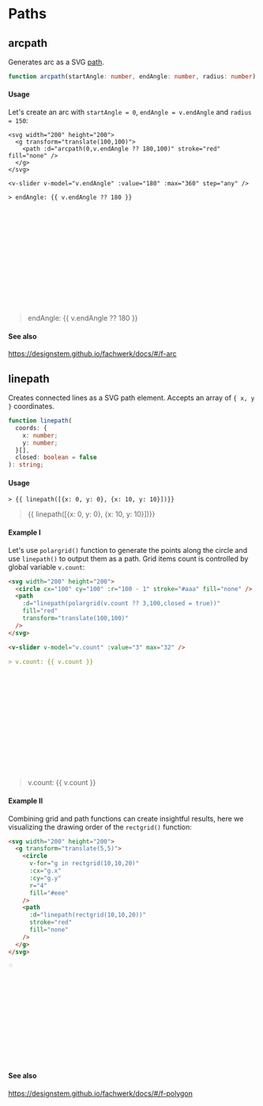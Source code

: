 # Paths

## arcpath

Generates arc as a SVG [path](https://developer.mozilla.org/en-US/docs/Web/SVG/Tutorial/Paths).

```ts
function arcpath(startAngle: number, endAngle: number, radius: number): string;
```

#### Usage

Let's create an arc with `startAngle = 0`, `endAngle = v.endAngle` and `radius = 150`:

```md{3}
<svg width="200" height="200">
  <g transform="translate(100,100)">
    <path :d="arcpath(0,v.endAngle ?? 180,100)" stroke="red" fill="none" />
  </g>
</svg>

<v-slider v-model="v.endAngle" :value="180" :max="360" step="any" />

> endAngle: {{ v.endAngle ?? 180 }}
```

<svg width="200" height="200">
  <g transform="translate(100,100)">
    <path :d="arcpath(0,v.endAngle ?? 180,100)" stroke="red" fill="none" />
  </g>
</svg>

<v-slider v-model="v.endAngle" :value="180" :max="360" step="any" />

> endAngle: {{ v.endAngle ?? 180 }}

#### See also

https://designstem.github.io/fachwerk/docs/#/f-arc

## linepath

Creates connected lines as a SVG path element. Accepts an array of `{ x, y }` coordinates.

```ts
function linepath(
  coords: {
    x: number;
    y: number;
  }[],
  closed: boolean = false
): string;
```

#### Usage

```
> {{ linepath([{x: 0, y: 0}, {x: 10, y: 10}])}}
```

> {{ linepath([{x: 0, y: 0}, {x: 10, y: 10}])}}

#### Example I

Let's use `polargrid()` function to generate the points along the circle and use `linepath()` to output them as a path. Grid items count is controlled by global variable `v.count`:

```md
<svg width="200" height="200">
  <circle cx="100" cy="100" :r="100 - 1" stroke="#aaa" fill="none" />
  <path
    :d="linepath(polargrid(v.count ?? 3,100,closed = true))"
    fill="red"
    transform="translate(100,100)"
  />
</svg>

<v-slider v-model="v.count" :value="3" max="32" />

> v.count: {{ v.count }}
```

<svg width="200" height="200">
  <circle cx="100" cy="100" :r="100 - 1" stroke="#aaa" fill="none" />
  <path
    :d="linepath(polargrid(v.count ?? 3,100),true)"
    stroke="red"
    fill="none"
    transform="translate(100,100)"
  />
</svg>

<v-slider v-model="v.count" :value="3" max="32" />

> v.count: {{ v.count }}

#### Example II

Combining grid and path functions can create insightful results, here we visualizing the drawing order of the `rectgrid()` function:

```md
<svg width="200" height="200">
  <g transform="translate(5,5)">
    <circle
      v-for="g in rectgrid(10,10,20)"
      :cx="g.x"
      :cy="g.y"
      r="4"
      fill="#eee"
    />
    <path
      :d="linepath(rectgrid(10,10,20))"
      stroke="red"
      fill="none"
    />
  </g>
</svg>
```

<svg width="200" height="200">
  <g transform="translate(5,5)">
    <circle
      v-for="g in rectgrid(10,10,20)"
      :cx="g.x"
      :cy="g.y"
      r="4"
      fill="#eee"
    />
    <path
      :d="linepath(rectgrid(10,10,20))"
      stroke="red"
      fill="none"
    />
  </g>
</svg>

#### See also

https://designstem.github.io/fachwerk/docs/#/f-polygon
